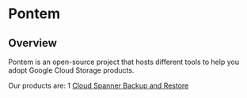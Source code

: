 # Pontem

## Overview
Pontem is an open-source project that hosts different tools to help you adopt
Google Cloud Storage products.

Our products are:
1 [Cloud Spanner Backup and Restore](cloudSpannerBackupRestore/README.md)
